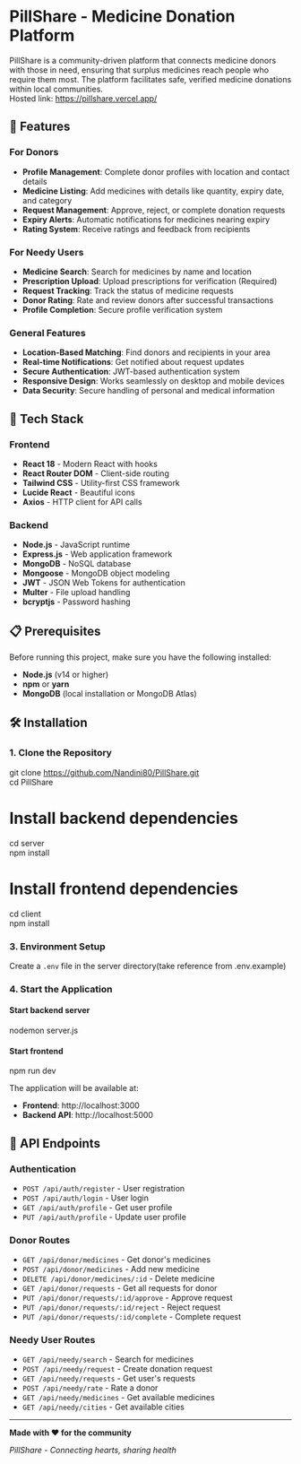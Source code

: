 # PillShare - Medicine Donation Platform

PillShare is a community-driven platform that connects medicine donors with those in need, ensuring that surplus medicines reach people who require them most. The platform facilitates safe, verified medicine donations within local communities. <br>
Hosted link: https://pillshare.vercel.app/ 
## 🌟 Features

### For Donors
- **Profile Management**: Complete donor profiles with location and contact details
- **Medicine Listing**: Add medicines with details like quantity, expiry date, and category
- **Request Management**: Approve, reject, or complete donation requests
- **Expiry Alerts**: Automatic notifications for medicines nearing expiry
- **Rating System**: Receive ratings and feedback from recipients

### For Needy Users
- **Medicine Search**: Search for medicines by name and location
- **Prescription Upload**: Upload prescriptions for verification (Required)
- **Request Tracking**: Track the status of medicine requests
- **Donor Rating**: Rate and review donors after successful transactions
- **Profile Completion**: Secure profile verification system

### General Features
- **Location-Based Matching**: Find donors and recipients in your area
- **Real-time Notifications**: Get notified about request updates
- **Secure Authentication**: JWT-based authentication system
- **Responsive Design**: Works seamlessly on desktop and mobile devices
- **Data Security**: Secure handling of personal and medical information

## 🚀 Tech Stack

### Frontend
- **React 18** - Modern React with hooks
- **React Router DOM** - Client-side routing
- **Tailwind CSS** - Utility-first CSS framework
- **Lucide React** - Beautiful icons
- **Axios** - HTTP client for API calls

### Backend
- **Node.js** - JavaScript runtime
- **Express.js** - Web application framework
- **MongoDB** - NoSQL database
- **Mongoose** - MongoDB object modeling
- **JWT** - JSON Web Tokens for authentication
- **Multer** - File upload handling
- **bcryptjs** - Password hashing

## 📋 Prerequisites

Before running this project, make sure you have the following installed:

- **Node.js** (v14 or higher)
- **npm** or **yarn**
- **MongoDB** (local installation or MongoDB Atlas)

## 🛠️ Installation

### 1. Clone the Repository
git clone https://github.com/Nandini80/PillShare.git <br>
cd PillShare

# Install backend dependencies
cd server <br>
npm install

# Install frontend dependencies
cd client <br>
npm install

### 3. Environment Setup
Create a `.env` file in the server directory(take reference from .env.example)

### 4. Start the Application
#### Start backend server
nodemon server.js

#### Start frontend
npm run dev

The application will be available at:
- **Frontend**: http://localhost:3000
- **Backend API**: http://localhost:5000

## 🔧 API Endpoints

### Authentication
- `POST /api/auth/register` - User registration
- `POST /api/auth/login` - User login
- `GET /api/auth/profile` - Get user profile
- `PUT /api/auth/profile` - Update user profile

### Donor Routes
- `GET /api/donor/medicines` - Get donor's medicines
- `POST /api/donor/medicines` - Add new medicine
- `DELETE /api/donor/medicines/:id` - Delete medicine
- `GET /api/donor/requests` - Get all requests for donor
- `PUT /api/donor/requests/:id/approve` - Approve request
- `PUT /api/donor/requests/:id/reject` - Reject request
- `PUT /api/donor/requests/:id/complete` - Complete request

### Needy User Routes
- `GET /api/needy/search` - Search for medicines
- `POST /api/needy/request` - Create donation request
- `GET /api/needy/requests` - Get user's requests
- `POST /api/needy/rate` - Rate a donor
- `GET /api/needy/medicines` - Get available medicines
- `GET /api/needy/cities` - Get available cities

---

**Made with ❤️ for the community**

*PillShare - Connecting hearts, sharing health*
